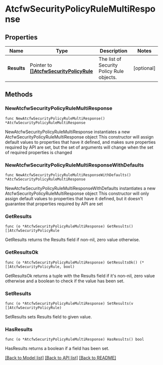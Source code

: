 # AtcfwSecurityPolicyRuleMultiResponse

## Properties

Name | Type | Description | Notes
------------ | ------------- | ------------- | -------------
**Results** | Pointer to [**[]AtcfwSecurityPolicyRule**](AtcfwSecurityPolicyRule.md) | The list of Security Policy Rule objects. | [optional] 

## Methods

### NewAtcfwSecurityPolicyRuleMultiResponse

`func NewAtcfwSecurityPolicyRuleMultiResponse() *AtcfwSecurityPolicyRuleMultiResponse`

NewAtcfwSecurityPolicyRuleMultiResponse instantiates a new AtcfwSecurityPolicyRuleMultiResponse object
This constructor will assign default values to properties that have it defined,
and makes sure properties required by API are set, but the set of arguments
will change when the set of required properties is changed

### NewAtcfwSecurityPolicyRuleMultiResponseWithDefaults

`func NewAtcfwSecurityPolicyRuleMultiResponseWithDefaults() *AtcfwSecurityPolicyRuleMultiResponse`

NewAtcfwSecurityPolicyRuleMultiResponseWithDefaults instantiates a new AtcfwSecurityPolicyRuleMultiResponse object
This constructor will only assign default values to properties that have it defined,
but it doesn't guarantee that properties required by API are set

### GetResults

`func (o *AtcfwSecurityPolicyRuleMultiResponse) GetResults() []AtcfwSecurityPolicyRule`

GetResults returns the Results field if non-nil, zero value otherwise.

### GetResultsOk

`func (o *AtcfwSecurityPolicyRuleMultiResponse) GetResultsOk() (*[]AtcfwSecurityPolicyRule, bool)`

GetResultsOk returns a tuple with the Results field if it's non-nil, zero value otherwise
and a boolean to check if the value has been set.

### SetResults

`func (o *AtcfwSecurityPolicyRuleMultiResponse) SetResults(v []AtcfwSecurityPolicyRule)`

SetResults sets Results field to given value.

### HasResults

`func (o *AtcfwSecurityPolicyRuleMultiResponse) HasResults() bool`

HasResults returns a boolean if a field has been set.


[[Back to Model list]](../README.md#documentation-for-models) [[Back to API list]](../README.md#documentation-for-api-endpoints) [[Back to README]](../README.md)


